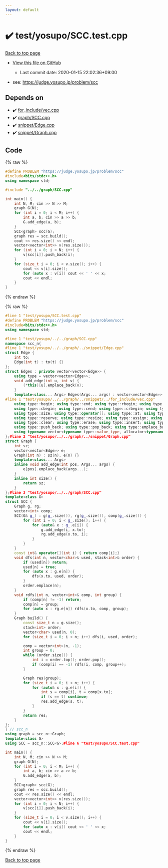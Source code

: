 ```yaml
---
layout: default
---
```


<!-- mathjax config similar to math.stackexchange -->
<script type="text/javascript" async
  src="https://cdnjs.cloudflare.com/ajax/libs/mathjax/2.7.5/MathJax.js?config=TeX-MML-AM_CHTML">
</script>
<script type="text/x-mathjax-config">
  MathJax.Hub.Config({
    TeX: { equationNumbers: { autoNumber: "AMS" }},
    tex2jax: {
      inlineMath: [ ['$','$'] ],
      processEscapes: true
    },
    "HTML-CSS": { matchFontHeight: false },
    displayAlign: "left",
    displayIndent: "2em"
  });
</script>

<script type="text/javascript" src="https://cdnjs.cloudflare.com/ajax/libs/jquery/3.4.1/jquery.min.js"></script>
<script src="https://cdn.jsdelivr.net/npm/jquery-balloon-js@1.1.2/jquery.balloon.min.js" integrity="sha256-ZEYs9VrgAeNuPvs15E39OsyOJaIkXEEt10fzxJ20+2I=" crossorigin="anonymous"></script>
<script type="text/javascript" src="../../../assets/js/copy-button.js"></script>
<link rel="stylesheet" href="../../../assets/css/copy-button.css" />


# :heavy_check_mark: test/yosupo/SCC.test.cpp

<a href="../../../index.html">Back to top page</a>

* <a href="{{ site.github.repository_url }}/blob/master/test/yosupo/SCC.test.cpp">View this file on GitHub</a>
    - Last commit date: 2020-01-15 22:02:36+09:00


* see: <a href="https://judge.yosupo.jp/problem/scc">https://judge.yosupo.jp/problem/scc</a>


## Depends on

* :heavy_check_mark: <a href="../../../library/for_include/vec.cpp.html">for_include/vec.cpp</a>
* :heavy_check_mark: <a href="../../../library/graph/SCC.cpp.html">graph/SCC.cpp</a>
* :heavy_check_mark: <a href="../../../library/snippet/Edge.cpp.html">snippet/Edge.cpp</a>
* :heavy_check_mark: <a href="../../../library/snippet/Graph.cpp.html">snippet/Graph.cpp</a>


## Code

<a id="unbundled"></a>
{% raw %}
```cpp
#define PROBLEM "https://judge.yosupo.jp/problem/scc"
#include<bits/stdc++.h>
using namespace std;

#include "../../graph/SCC.cpp"

int main() {
	int N, M; cin >> N >> M;
	graph G(N);
	for (int i = 0; i < M; i++) {
		int a, b; cin >> a >> b;
		G.add_edge(a, b);
	}
	SCC<graph> scc(G);
	graph res = scc.build();
	cout << res.size() << endl;
	vector<vector<int>> v(res.size());
	for (int i = 0; i < N; i++) {
		v[scc[i]].push_back(i);
	}
	for (size_t i = 0; i < v.size(); i++) {
		cout << v[i].size();
		for (auto x : v[i]) cout << ' ' << x;
		cout << endl;
	}
}
```
{% endraw %}

<a id="bundled"></a>
{% raw %}
```cpp
#line 1 "test/yosupo/SCC.test.cpp"
#define PROBLEM "https://judge.yosupo.jp/problem/scc"
#include<bits/stdc++.h>
using namespace std;

#line 1 "test/yosupo/../../graph/SCC.cpp"
namespace scc_n{
#line 1 "test/yosupo/../../graph/../snippet/Edge.cpp"
struct Edge {
	int to;
	Edge(int t) : to(t) {}
};
struct Edges : private vector<vector<Edge>> {
	using type = vector<vector<Edge>>;
	void add_edge(int u, int v) {
		(*this)[u].emplace_back(v);
	}
	template<class... Args> Edges(Args... args) : vector<vector<Edge>>(args...) {}
#line 1 "test/yosupo/../../graph/../snippet/../for_include/vec.cpp"
	using type::begin; using type::end; using type::rbegin; using type::rend;
	using type::cbegin; using type::cend; using type::crbegin; using type::crend;
	using type::size; using type::operator[]; using type::at; using type::back; using type::front;
	using type::reserve; using type::resize; using type::assign; using type::shrink_to_fit;
	using type::clear; using type::erase; using type::insert; using type::swap; 
	using type::push_back; using type::pop_back; using type::emplace_back; using type::empty;
	using typename vector<typename type::value_type, allocator<typename type::value_type>>::iterator;#line 12 "test/yosupo/../../graph/../snippet/Edge.cpp"
};#line 2 "test/yosupo/../../graph/../snippet/Graph.cpp"
struct Graph {
	int sz;
	vector<vector<Edge>> e;
	Graph(int n) : sz(n), e(n) {}
	template<class... Args>
	inline void add_edge(int pos, Args... args) {
		e[pos].emplace_back(args...);
	}
	inline int size() {
		return sz;
	}
};#line 3 "test/yosupo/../../graph/SCC.cpp"
template<class G>
struct SCC {
	Graph g, rg;
	vector<int> comp;
	SCC(G& g_) : g(g_.size()), rg(g_.size()), comp(g_.size()) {
		for (int i = 0; i < g_.size(); i++) {
			for (auto& x : g_.e[i]) {
				g.add_edge(i, x.to);
				rg.add_edge(x.to, i);
			}
		}
	}
	const int& operator[](int i) { return comp[i];}
	void dfs(int n, vector<char>& used, stack<int>& order) {
		if (used[n]) return;
		used[n] = true;
		for (auto x : g.e[n]) {
			dfs(x.to, used, order);
		}
		order.emplace(n);
	}
	void rdfs(int n, vector<int>& comp, int group) {
		if (comp[n] != -1) return;
		comp[n] = group;
		for (auto x : rg.e[n]) rdfs(x.to, comp, group);
	}
	Graph build() {
		const size_t n = g.size();
		stack<int> order;
		vector<char> used(n, 0);
		for (size_t i = 0; i < n; i++) dfs(i, used, order);

		comp = vector<int>(n, -1);
		int group = 0;
		while (order.size()) {
			int i = order.top(); order.pop();
			if (comp[i] == -1) rdfs(i, comp, group++);
		}

		Graph res(group);
		for (size_t i = 0; i < n; i++) {
			for (auto& x : g.e[i]) {
				int s = comp[i], t = comp[x.to];
				if (s == t) continue;
				res.add_edge(s, t);
			}
		}
		return res;
	}
};
} // scc_n
using graph = scc_n::Graph;
template<class G>
using SCC = scc_n::SCC<G>;#line 6 "test/yosupo/SCC.test.cpp"

int main() {
	int N, M; cin >> N >> M;
	graph G(N);
	for (int i = 0; i < M; i++) {
		int a, b; cin >> a >> b;
		G.add_edge(a, b);
	}
	SCC<graph> scc(G);
	graph res = scc.build();
	cout << res.size() << endl;
	vector<vector<int>> v(res.size());
	for (int i = 0; i < N; i++) {
		v[scc[i]].push_back(i);
	}
	for (size_t i = 0; i < v.size(); i++) {
		cout << v[i].size();
		for (auto x : v[i]) cout << ' ' << x;
		cout << endl;
	}
}
```
{% endraw %}

<a href="../../../index.html">Back to top page</a>

